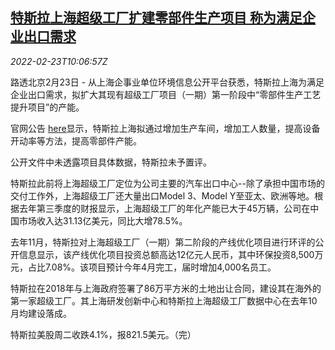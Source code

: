 <!--1645612262000-->
[特斯拉上海超级工厂扩建零部件生产项目 称为满足企业出口需求](https://cn.reuters.com/article/tesla-shanghai-plant-parts-0223-idCNKBS2KS0P1)
------

<div><i>2022-02-23T10:06:57Z</i></div><p>路透北京2月23日 - 从上海企事业单位环境信息公开平台获悉，特斯拉上海为满足企业出口需求，拟扩大其现有超级工厂项目（一期）第一阶段中“零部件生产工艺提升项目”的产能。</p><p>官网公告 <a href="https://e2.sthj.sh.gov.cn/jsxmxxgk/eiareport/action/jsxm_eiaReportDetail.do?from=jsxm&amp;stEiaId=43e1a502-07a2-4370-8edb-07a4ec7b1563&amp;type=%E6%8A%A5%E5%91%8A%E4%B9%A6">here</a>显示，特斯拉上海拟通过增加生产车间，增加工人数量，提高设备开动率等方法，提高零部件产能。</p><p>公开文件中未透露项目具体数据，特斯拉未予置评。</p><p>特斯拉此前将上海超级工厂定位为公司主要的汽车出口中心--除了承担中国市场的交付工作外，上海超级工厂还大量出口Model 3、Model Y至亚太、欧洲等地。根据去年第三季度的财报显示，上海超级工厂的年化产能已大于45万辆，公司在中国市场收入达31.13亿美元，同比大增78.5%。</p><p>去年11月，特斯拉对上海超级工厂（一期）第二阶段的产线优化项目进行环评的公开信息显示，该产线优化项目投资总额高达12亿元人民币，其中环保投资8,500万元，占比7.08%。该项目预计今年4月完工，届时增加4,000名员工。</p><p>特斯拉在2018年与上海政府签署了86万平方米的土地出让合同，建设其在海外的第一家超级工厂。其上海研发创新中心和特斯拉上海超级工厂数据中心在去年10月均建设落成。</p><p>特斯拉美股周二收跌4.1%，报821.5美元。（完）</p>
